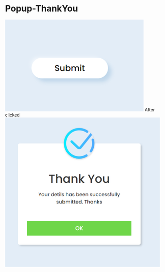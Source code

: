# Popup-ThankYou
<img src="https://github.com/Abhi049196/Popup-ThankYou/blob/7f7336f3b0600dadc3eda888c5cc5ff9051303a1/Screenshot%202023-05-11%20215050.png" >
After clicked 
<img src="https://github.com/Abhi049196/Popup-ThankYou/blob/7f7336f3b0600dadc3eda888c5cc5ff9051303a1/Screenshot%202023-05-11%20215106.png" >
